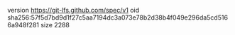version https://git-lfs.github.com/spec/v1
oid sha256:57f5d7bd9d1f27c5aa7194dc3a073e78b2d38b4f049e296da5cd5166a948f281
size 2288
